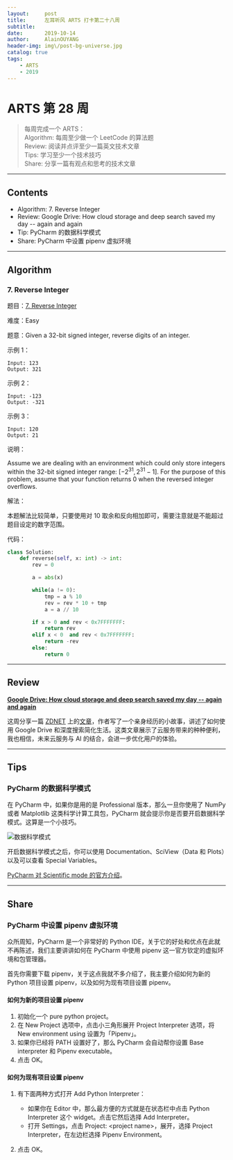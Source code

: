 ```yaml
---
layout:     post
title:      左耳听风 ARTS 打卡第二十八周  
subtitle:   
date:       2019-10-14
author:     AlainOUYANG
header-img: img\/post-bg-universe.jpg
catalog: true
tags:
    - ARTS
    - 2019
---
```


# ARTS 第 28 周

> 每周完成一个 ARTS：  
> Algorithm: 每周至少做一个 LeetCode 的算法题  
> Review: 阅读并点评至少一篇英文技术文章  
> Tips: 学习至少一个技术技巧  
> Share: 分享一篇有观点和思考的技术文章  

----

## Contents

- Algorithm: 7. Reverse Integer
- Review: Google Drive: How cloud storage and deep search saved my day -- again and again
- Tip: PyCharm 的数据科学模式
- Share: PyCharm 中设置 pipenv 虚拟环境

----

## Algorithm

### 7. Reverse Integer

题目：[7. Reverse Integer](https://leetcode.com/problems/reverse-integer/description/)

难度：Easy

题意：Given a 32-bit signed integer, reverse digits of an integer.

示例 1：

```shell
Input: 123
Output: 321
```

示例 2：

```shell
Input: -123
Output: -321
```

示例 3：

```shell
Input: 120
Output: 21
```

说明：

Assume we are dealing with an environment which could only store integers within the 32-bit signed integer range: $[−2^31,  2^{31} − 1]$. For the purpose of this problem, assume that your function returns 0 when the reversed integer overflows.

解法：

本题解法比较简单，只要使用对 10 取余和反向相加即可，需要注意就是不能超过题目设定的数字范围。

代码：

```python
class Solution:
    def reverse(self, x: int) -> int:
        rev = 0

        a = abs(x)

        while(a != 0):
            tmp = a % 10
            rev = rev * 10 + tmp
            a = a // 10

        if x > 0 and rev < 0x7FFFFFFF:
            return rev
        elif x < 0  and rev < 0x7FFFFFFF:
            return -rev
        else:
            return 0
```

----

## Review

**[Google Drive: How cloud storage and deep search saved my day -- again and again](https://www.zdnet.com/article/google-drive-how-cloud-storage-and-deep-search-saved-my-day-again-and-again/)**

这周分享一篇 [ZDNET](https://www.zdnet.com) 上的[文章](https://www.zdnet.com/article/google-drive-how-cloud-storage-and-deep-search-saved-my-day-again-and-again/)，作者写了一个亲身经历的小故事，讲述了如何使用 Google Drive 和深度搜索简化生活。这类文章展示了云服务带来的种种便利，我也相信，未来云服务与 AI 的结合，会进一步优化用户的体验。

----

## Tips

### PyCharm 的数据科学模式

在 PyCharm 中，如果你是用的是 Professional 版本，那么一旦你使用了 NumPy 或者 Matplotlib 这类科学计算工具包，PyCharm 就会提示你是否要开启数据科学模式。这算是一个小技巧。

![数据科学模式](https://tva1.sinaimg.cn/large/006y8mN6gy1g7un4k87zrj30aa01wwej.jpg)

开启数据科学模式之后，你可以使用 Documentation、SciView（Data 和 Plots）以及可以查看 Special Variables。

[PyCharm 对 Scientific mode 的官方介绍](https://www.jetbrains.com/help/pycharm/matplotlib-tutorial.html)。

----

## Share

### PyCharm 中设置 pipenv 虚拟环境

众所周知，PyCharm 是一个非常好的 Python IDE，关于它的好处和优点在此就不再陈述，我们主要讲讲如何在 PyCharm 中使用 pipenv 这一官方钦定的虚拟环境和包管理器。

首先你需要下载 pipenv，关于这点我就不多介绍了，我主要介绍如何为新的 Python 项目设置 pipenv，以及如何为现有项目设置 pipenv。

#### 如何为新的项目设置 pipenv

1. 初始化一个 pure python project。
2. 在 New Project 选项中，点击小三角形展开 Project Interpreter 选项，将 New environment using 设置为「Pipenv」。
3. 如果你已经将 PATH 设置好了，那么 PyCharm 会自动帮你设置 Base interpreter 和 Pipenv executable。
4. 点击 OK。

#### 如何为现有项目设置 pipenv

1. 有下面两种方式打开 Add Python Interpreter：

    - 如果你在 Editor 中，那么最方便的方式就是在状态栏中点击 Python Interpreter 这个 widget。点击它然后选择 Add Interpreter。
    - 打开 Settings，点击 Project: \<project name>，展开，选择 Project Interpreter，在左边栏选择 Pipenv Environment。

2. 点击 OK。

<script type="text/x-mathjax-config">MathJax.Hub.Config({tex2jax: {inlineMath:[['$','$']]}});</script>
<script type="text/javascript" src="https://cdnjs.cloudflare.com/ajax/libs/mathjax/2.7.1/MathJax.js?config=TeX-AMS-MML_HTMLorMML"></script>
